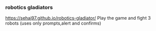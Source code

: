 ### robotics gladiators
https://sehaj97.github.io/robotics-gladiator/
Play the game and fight 3 robots (uses only prompts,alert and confirms)
